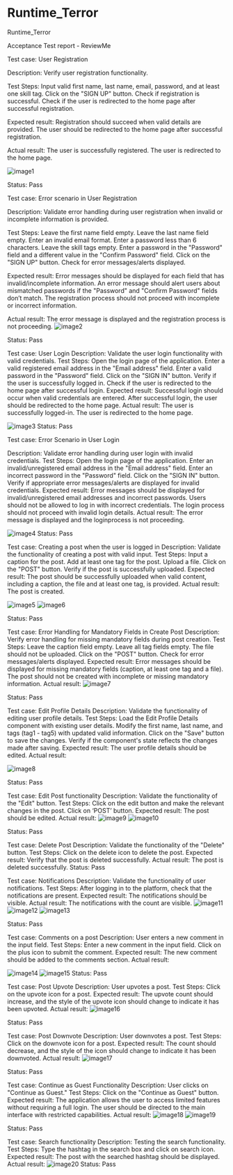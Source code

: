 # Runtime_Terror
Runtime_Terror


Acceptance Test report - ReviewMe

Test case: User Registration

Description:  Verify user registration functionality.

Test Steps:
 Input valid first name, last name, email, password, and at least one skill tag.
Click on the "SIGN UP" button.
Check if registration is successful.
Check if the user is redirected to the home page after successful registration.


Expected result:
Registration should succeed when valid details are provided.
The user should be redirected to the home page after successful registration.


Actual result:
The user is successfully registered. 
The user is redirected to the home page.

![image1](frontend/src/assets/acceptanceTest/image1.jpg)

Status: Pass




Test case: Error scenario in User Registration

Description:  Validate error handling during user registration when invalid or incomplete information is provided.

Test Steps:
Leave the first name field empty.
Leave the last name field empty.
Enter an invalid email format.
Enter a password less than 6 characters.
Leave the skill tags empty.
Enter a password in the "Password" field and a different value in the "Confirm Password" field.
Click on the "SIGN UP" button.
Check for error messages/alerts displayed.

Expected result:
Error messages should be displayed for each field that has invalid/incomplete information.
An error message should alert users about mismatched passwords if the "Password" and "Confirm Password" fields don’t match.
The registration process should not proceed with incomplete or incorrect information.

Actual result:
The error message is displayed and the registration process is not proceeding.
![image2](frontend/src/assets/acceptanceTest/image2.jpg)



Status: Pass


Test case: User Login
Description: Validate the user login functionality with valid credentials.
Test Steps:
 Open the login page of the application.
Enter a valid registered email address in the "Email address" field.
Enter a valid password in the "Password" field.
Click on the "SIGN IN" button.
Verify if the user is successfully logged in.
Check if the user is redirected to the home page after successful login.
Expected result:
 Successful login should occur when valid credentials are entered.
After successful login, the user should be redirected to the home page.
Actual result:
 The user is successfully logged-in. 
The user is redirected to the home page.

![image3](frontend/src/assets/acceptanceTest/image3.jpg)
Status: Pass
 
Test case: Error Scenario in User Login
 
Description: Validate error handling during user login with invalid credentials.
Test Steps:
Open the login page of the application.
Enter an invalid/unregistered email address in the "Email address" field.
Enter an incorrect password in the "Password" field.
Click on the "SIGN IN" button.
Verify if appropriate error messages/alerts are displayed for invalid credentials.
Expected result:
 Error messages should be displayed for invalid/unregistered email addresses and incorrect passwords.
Users should not be allowed to log in with incorrect credentials.
The login process should not proceed with invalid login details.
Actual result:
 The error message is displayed and the loginprocess is not proceeding.

![image4](frontend/src/assets/acceptanceTest/image4.jpg)
Status: Pass

 
Test case: Creating a post when the user is logged in
Description: Validate the functionality of creating a post with valid input.
Test Steps:
 Input a caption for the post.
Add at least one tag for the post.
Upload a file.
Click on the "POST" button.
Verify if the post is successfully uploaded.
Expected result:
The post should be successfully uploaded when valid content, including a caption, the file and at least one tag, is provided.
Actual result:
 The post is created.

 ![image5](frontend/src/assets/acceptanceTest/image5.jpg)
 ![image6](frontend/src/assets/acceptanceTest/image6.jpg)

Status: Pass

Test case: Error Handling for Mandatory Fields in Create Post
Description: Verify error handling for missing mandatory fields during post creation.
Test Steps:
Leave the caption field empty.
Leave all tag fields empty.
The file should not be uploaded.
Click on the "POST" button.
Check for error messages/alerts displayed.
Expected result:
 Error messages should be displayed for missing mandatory fields (caption, at least one tag and a file).
The post should not be created with incomplete or missing mandatory information.
Actual result:
![image7](frontend/src/assets/acceptanceTest/image7.jpg)
 
Status: Pass

Test case: Edit Profile Details
Description: Validate the functionality of editing user profile details.
Test Steps:
Load the Edit Profile Details component with existing user details.
Modify the first name, last name, and tags (tag1 - tag5) with updated valid information.
Click on the "Save" button to save the changes.
Verify if the component's state reflects the changes made after saving.
Expected result:
The user profile details should be edited.
Actual result:

![image8](frontend/src/assets/acceptanceTest/image8.jpg)

Status: Pass

Test case: Edit Post functionality
Description: Validate the functionality of the "Edit" button.
Test Steps:
Click on the edit button and make the relevant changes in the post.
Click on ‘POST’ button.
Expected result:
The post should be edited.
Actual result:
![image9](frontend/src/assets/acceptanceTest/image9.jpg)
![image10](frontend/src/assets/acceptanceTest/image10.jpg)

Status: Pass

Test case: Delete Post
Description: Validate the functionality of the "Delete" button.
Test Steps: 
Click on the delete icon to delete the post.
Expected result:
Verify that the post is deleted successfully. 
Actual result:
The post is deleted successfully.
Status: Pass

Test case: Notifications
Description: Validate the functionality of user notifications.
Test Steps:
After logging in to the platform, check that  the notifications are present. 
Expected result:
The notifications should be visible.
Actual result:
The notifications with the count are visible.
![image11](frontend/src/assets/acceptanceTest/image11.jpg)
![image12](frontend/src/assets/acceptanceTest/image12.jpg)
![image13](frontend/src/assets/acceptanceTest/image13.jpg)


Status: Pass

Test case: Comments on a post
Description: User enters a new comment in the input field.
Test Steps: 
Enter a new comment in the input field.
Click on the plus icon to submit the comment.
Expected result:
The new comment should be added to the comments section.
Actual result:

![image14](frontend/src/assets/acceptanceTest/image14.jpg)
![image15](frontend/src/assets/acceptanceTest/image15.jpg)
Status: Pass

Test case: Post Upvote
Description: User upvotes a post.
Test Steps: Click on the upvote icon for a post.
Expected result: The upvote count should increase, and the style of the upvote icon should change to indicate it has been upvoted.
Actual result:
![image16](frontend/src/assets/acceptanceTest/image16.jpg)

Status: Pass

Test case: Post Downvote
Description: User downvotes a post.
Test Steps: Click on the downvote icon for a post.
Expected result: The count should decrease, and the style of the icon should change to indicate it has been downvoted.
Actual result:
![image17](frontend/src/assets/acceptanceTest/image17.jpg)

Status: Pass

Test case: Continue as Guest Functionality
Description: User clicks on "Continue as Guest."
Test Steps: Click on the "Continue as Guest" button.
Expected result: The application allows the user to access limited features without requiring a full login. The user should be directed to the main interface with restricted capabilities.
Actual result:
![image18](frontend/src/assets/acceptanceTest/image18.jpg)
![image19](frontend/src/assets/acceptanceTest/image19.jpg)

Status: Pass

Test case: Search functionality
Description: Testing the search functionality.
Test Steps: Type the hashtag in the search box and click on search icon.
Expected result: The post with the searched hashtag should be displayed.
Actual result:
![image20](frontend/src/assets/acceptanceTest/image20.jpg)
Status: Pass






 

 


 

